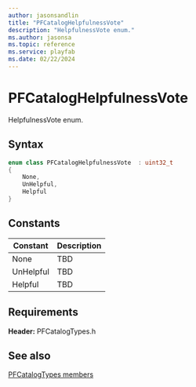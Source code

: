 ```yaml
---
author: jasonsandlin
title: "PFCatalogHelpfulnessVote"
description: "HelpfulnessVote enum."
ms.author: jasonsa
ms.topic: reference
ms.service: playfab
ms.date: 02/22/2024
---
```


# PFCatalogHelpfulnessVote  

HelpfulnessVote enum.    

## Syntax  
  
```cpp
enum class PFCatalogHelpfulnessVote  : uint32_t  
{  
    None,  
    UnHelpful,  
    Helpful  
}  
```  
  
## Constants  
  
| Constant | Description |
| --- | --- |
| None | TBD   |  
| UnHelpful | TBD   |  
| Helpful | TBD   |  
  
  
## Requirements  
  
**Header:** PFCatalogTypes.h
  
## See also  
[PFCatalogTypes members](../pfcatalogtypes_members.md)  

  
  
